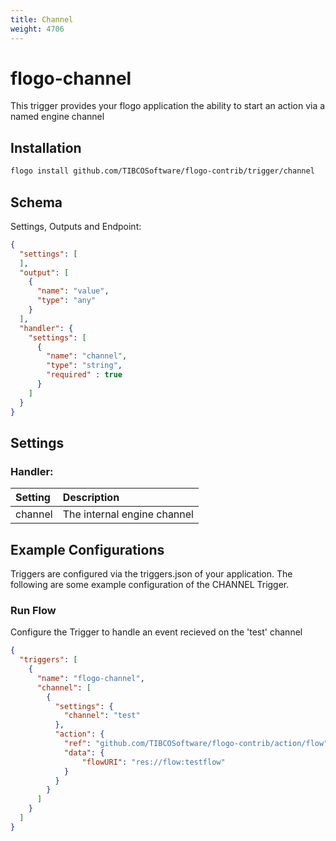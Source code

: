 ```yaml
---
title: Channel
weight: 4706
---
```

# flogo-channel
This trigger provides your flogo application the ability to start an action via a named engine channel

## Installation

```bash
flogo install github.com/TIBCOSoftware/flogo-contrib/trigger/channel
```

## Schema
Settings, Outputs and Endpoint:

```json
{
  "settings": [
  ],
  "output": [
    {
      "name": "value",
      "type": "any"
    }
  ],
  "handler": {
    "settings": [
      {
        "name": "channel",
        "type": "string",
        "required" : true
      }
    ]
  }
}
```
## Settings      
### Handler:
| Setting     | Description    |
|:------------|:---------------|
| channel      | The internal engine channel |         


## Example Configurations

Triggers are configured via the triggers.json of your application. The following are some example configuration of the CHANNEL Trigger.

### Run Flow
Configure the Trigger to handle an event recieved on the 'test' channel

```json
{
  "triggers": [
    {
      "name": "flogo-channel",
      "channel": [
        {
          "settings": {
            "channel": "test"
          },
          "action": {
            "ref": "github.com/TIBCOSoftware/flogo-contrib/action/flow",
            "data": {
                "flowURI": "res://flow:testflow"
            }       
          }
        }
      ]
    }
  ]
}
```
